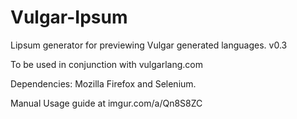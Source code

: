 # Vulgar-Ipsum

Lipsum generator for previewing Vulgar generated languages. v0.3

To be used in conjunction with vulgarlang.com

Dependencies: Mozilla Firefox and Selenium.

Manual Usage guide at imgur.com/a/Qn8S8ZC

